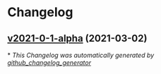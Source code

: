 # Changelog

## [v2021-0-1-alpha](https://github.com/madeinoz67/cookiecutter-kicad-demo/tree/v2021-0-1-alpha) (2021-03-02)



\* *This Changelog was automatically generated by [github_changelog_generator](https://github.com/github-changelog-generator/github-changelog-generator)*
